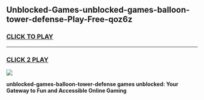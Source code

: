 
## Unblocked-Games-unblocked-games-balloon-tower-defense-Play-Free-qoz6z
<h3>
<a href="https://premium76.site?title=unblocked-games-balloon-tower-defense&ref=17A">CLICK TO PLAY</a></h3>
<hr>

<h3>
<a href="https://premium76.site?title=unblocked-games-balloon-tower-defense&ref=17A">CLICK 2 PLAY</a>
  
</h3>

<a href="https://premium76.site?title=unblocked-games-balloon-tower-defense&ref=17A"><img src="https://clearcache.store/games.png"></a>


**unblocked-games-balloon-tower-defense games unblocked: Your Gateway to Fun and Accessible Online Gaming**
